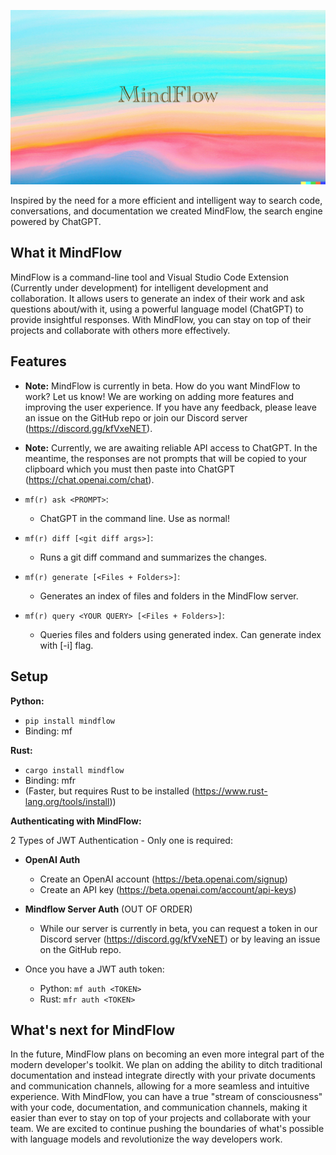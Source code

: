 ![Alt text](images/MindFlowHeader.png)

Inspired by the need for a more efficient and intelligent way to search code, conversations, and documentation we created MindFlow, the search engine powered by ChatGPT.

## What it MindFlow
MindFlow is a command-line tool and Visual Studio Code Extension (Currently under development) for intelligent development and collaboration. It allows users to generate an index of their work and ask questions about/with it, using a powerful language model (ChatGPT) to provide insightful responses. With MindFlow, you can stay on top of their projects and collaborate with others more effectively.

## Features
- **Note:** MindFlow is currently in beta. How do you want MindFlow to work? Let us know! We are working on adding more features and improving the user experience. If you have any feedback, please leave an issue on the GitHub repo or join our Discord server (https://discord.gg/kfVxeNET). 
- **Note:** Currently, we are awaiting reliable API access to ChatGPT. In the meantime, the responses are not prompts that will be copied to your clipboard which you must then paste into ChatGPT (https://chat.openai.com/chat).

- `mf(r) ask <PROMPT>`:                            
    - ChatGPT in the command line. Use as normal!
- `mf(r) diff [<git diff args>]`:                  
    - Runs a git diff command and summarizes the changes.
- `mf(r) generate [<Files + Folders>]`:            
    - Generates an index of files and folders in the MindFlow server.
- `mf(r) query <YOUR QUERY> [<Files + Folders>]`:  
    - Queries files and folders using generated index. Can generate index with [-i] flag.

## Setup
**Python:**
- `pip install mindflow`
- Binding: mf

**Rust:**
- `cargo install mindflow`
- Binding: mfr
- (Faster, but requires Rust to be installed (https://www.rust-lang.org/tools/install))  

**Authenticating with MindFlow:**

2 Types of JWT Authentication - Only one is required:

- **OpenAI Auth**
    - Create an OpenAI account (https://beta.openai.com/signup)
    - Create an API key (https://beta.openai.com/account/api-keys)

- **Mindflow Server Auth** (OUT OF ORDER) 
    - While our server is currently in beta, you can request a token in our Discord server (https://discord.gg/kfVxeNET) or by leaving an issue on the GitHub repo.

- Once you have a JWT auth token:
    - Python: `mf auth <TOKEN>`
    - Rust:   ```mfr auth <TOKEN>``` 

## What's next for MindFlow
In the future, MindFlow plans on becoming an even more integral part of the modern developer's toolkit. We plan on adding the ability to ditch traditional documentation and instead integrate directly with your private documents and communication channels, allowing for a more seamless and intuitive experience. With MindFlow, you can have a true "stream of consciousness" with your code, documentation, and communication channels, making it easier than ever to stay on top of your projects and collaborate with your team. We are excited to continue pushing the boundaries of what's possible with language models and revolutionize the way developers work.
